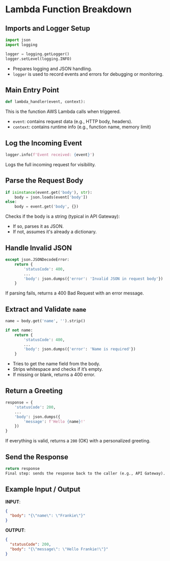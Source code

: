 # Lambda Function Breakdown

## Imports and Logger Setup

```python
import json
import logging

logger = logging.getLogger()
logger.setLevel(logging.INFO)
```

- Prepares logging and JSON handling.
- `logger` is used to record events and errors for debugging or monitoring.

## Main Entry Point

```python
def lambda_handler(event, context):
```

This is the function AWS Lambda calls when triggered.

- `event`: contains request data (e.g., HTTP body, headers).
- `context`: contains runtime info (e.g., function name, memory limit)

## Log the Incoming Event

```python
logger.info(f'Event received: {event}')
```

Logs the full incoming request for visibility.

## Parse the Request Body

```python
if isinstance(event.get('body'), str):
    body = json.loads(event['body'])
else:
    body = event.get('body', {})
```

Checks if the body is a string (typical in API Gateway):

- If so, parses it as JSON.
- If not, assumes it's already a dictionary.

## Handle Invalid JSON

```python
except json.JSONDecodeError:
    return {
        'statusCode': 400,
        ...
        'body': json.dumps({'error': 'Invalid JSON in request body'})
    }
```

If parsing fails, returns a 400 Bad Request with an error message.

## Extract and Validate `name`

```python
name = body.get('name', '').strip()

if not name:
    return {
        'statusCode': 400,
        ...
        'body': json.dumps({'error': 'Name is required'})
    }
```

- Tries to get the name field from the body.
- Strips whitespace and checks if it’s empty.
- If missing or blank, returns a 400 error.

## Return a Greeting

```python
response = {
    'statusCode': 200,
    ...
    'body': json.dumps({
        'message': f'Hello {name}!'
    })
}
```

If everything is valid, returns a `200` (OK) with a personalized greeting.

## Send the Response

```python
return response
Final step: sends the response back to the caller (e.g., API Gateway).
```

## Example Input / Output

**INPUT**:

```json
{
  "body": "{\"name\": \"Frankie\"}"
}
```

**OUTPUT**:

```json
{
  "statusCode": 200,
  "body": "{\"message\": \"Hello Frankie!\"}"
}
```
